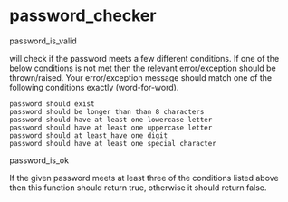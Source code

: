# password_checker

password_is_valid 

will check if the password meets a few different conditions. If one of the below conditions is not met then the relevant error/exception should be thrown/raised. Your error/exception message should match one of the following conditions exactly (word-for-word).

    password should exist
    password should be longer than than 8 characters
    password should have at least one lowercase letter
    password should have at least one uppercase letter
    password should at least have one digit
    password should have at least one special character
password_is_ok

If the given password meets at least three of the conditions listed above then this function should return true, otherwise it should return false.
